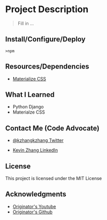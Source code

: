 # Project Description

> Fill in ...

## Install/Configure/Deploy

`>npm`

## Resources/Dependencies

* [Materialize CSS](https://materializecss.com/getting-started.html)

## What I Learned

* Python Django
* Materialze CSS

## Contact Me (Code Advocate)

* [@kzhangkzhang Twitter](https://twitter.com/kzhangkzhang)

* [Kevin Zhang LinkedIn](https://www.linkedin.com/in/kevin-zhang-apex-ebs-bigdata/)

## License

This project is licensed under the MIT License

## Acknowledgments

* [Originator's Youtube](https://www.youtube.com/watch?v=D6esTdOLXh4)
* [Originator's Github](https://github.com/bradtraversy/djangocrashcourse)

